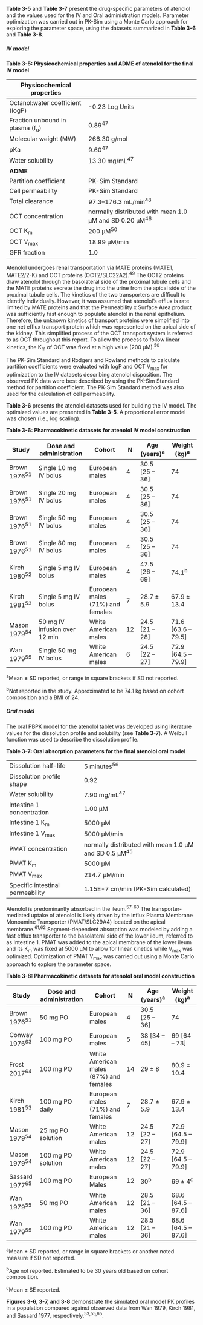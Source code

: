 **Table 3-5** and **Table 3-7** present the drug-specific parameters of atenolol and the values used for the IV and Oral administration models. Parameter optimization was carried out in PK-Sim using a Monte Carlo approach for exploring the parameter space, using the datasets summarized in **Table 3-6** and **Table 3-8**.

##### IV model

**Table 3-5: Physicochemical properties and ADME of atenolol for the final IV model**

| **Physicochemical properties**    |                             |
|--|--|
| Octanol:water coefficient (logP)             | -0.23 Log Units |
| Fraction unbound in plasma (f<sub>u</sub>)   | 0.89<sup>47</sup> |
| Molecular weight (MW)                        | 266.30 g/mol |
| pKa                                          | 9.60<sup>47</sup> |
| Water solubility                             | 13.30 mg/mL<sup>47</sup> |
| **ADME**                                     |                             |
| Partition coefficient                        | PK-Sim Standard |
| Cell permeability                            | PK-Sim Standard |
| Total clearance                              | 97.3–176.3 mL/min<sup>48</sup> |
| OCT concentration                            | normally distributed with mean 1.0 µM and SD 0.20 µM<sup>46</sup> |
| OCT K<sub>m</sub>                            | 200 µM<sup>50</sup> |
| OCT V<sub>max</sub>                          | 18.99 µM/min |
| GFR fraction                                 | 1.0 |


Atenolol undergoes renal transportation via MATE proteins (MATE1, MATE2/2-K) and OCT proteins (OCT2/SLC22A2).<sup>49</sup> The OCT2 proteins draw atenolol through the basolateral side of the proximal tubule cells and the MATE proteins excrete the drug into the urine from the apical side of the proximal tubule cells. The kinetics of the two transporters are difficult to identify individually. However, it was assumed that atenolol’s efflux is rate limited by MATE proteins and that the Permeability x Surface Area product was sufficiently fast enough to populate atenolol in the renal epithelium. Therefore, the unknown kinetics of transport proteins were simplified into one net efflux transport protein which was represented on the apical side of the kidney. This simplified process of the OCT transport system is referred to as OCT throughout this report. To allow the process to follow linear kinetics, the K<sub>m</sub> of OCT was fixed at a high value (200 µM).<sup>50</sup>

The PK-Sim Standard and Rodgers and Rowland methods to calculate partition coefficients were evaluated with logP and OCT V<sub>max</sub> for optimization to the IV datasets describing atenolol disposition. The observed PK data were best described by using the PK-Sim Standard method for partition coefficient. The PK-Sim Standard method was also used for the calculation of cell permeability.

**Table 3-6** presents the atenolol datasets used for building the IV model. The optimized values are presented in **Table 3-5**. A proportional error model was chosen (i.e., log scaling).

**Table 3-6: Pharmacokinetic datasets for atenolol IV model construction**

| **Study**     | **Dose and administration**   | **Cohort**                       | **N** | **Age (years)**<sup>a</sup> | **Weight (kg)**<sup>a</sup>   |
|---------------|-------------------------------|----------------------------------|-------|--------------------|----------------------|
| Brown 1976<sup>51</sup> | Single 10 mg IV bolus         | European males                   | 4     | 30.5 \[25 – 36\]   | 74                   |
| Brown 1976<sup>51</sup> | Single 20 mg IV bolus         | European males                   | 4     | 30.5 \[25 – 36\]   | 74                   |
| Brown 1976<sup>51</sup> | Single 50 mg IV bolus         | European males                   | 4     | 30.5 \[25 – 36\]   | 74                   |
| Brown 1976<sup>51</sup> | Single 80 mg IV bolus         | European males                   | 4     | 30.5 \[25 – 36\]   | 74                   |
| Kirch 1980<sup>52</sup> | Single 5 mg IV bolus          | European males                   | 4     | 47.5 \[26 – 69\]   | 74.1<sup>b</sup>              |
| Kirch 1981<sup>53</sup> | Single 5 mg IV bolus          | European males (71%) and females | 7     | 28.7 ± 5.9         | 67.9 ± 13.4          |
| Mason 1979<sup>54</sup> | 50 mg IV infusion over 12 min | White American males             | 12    | 24.5 \[21 – 28\]   | 71.6 \[63.6 – 79.5\] |
| Wan 1979<sup>55</sup>   | Single 50 mg IV bolus         | White American males             | 6     | 24.5 \[22 – 27\]   | 72.9 \[64.5 – 79.9\] |

<sup>a</sup>Mean ± SD reported, or range in square brackets if SD not reported.

<sup>b</sup>Not reported in the study. Approximated to be 74.1 kg based on cohort composition and a BMI of 24.

##### Oral model

The oral PBPK model for the atenolol tablet was developed using literature values for the dissolution profile and solubility (see **Table 3-7**). A Weibull function was used to describe the dissolution profile.

**Table 3-7: Oral absorption parameters for the final atenolol oral model**

|   |  |
|--|--|
| Dissolution half-life            | 5 minutes<sup>56</sup>             |
| Dissolution profile shape        | 0.92                        |
| Water solubility                 | 7.90 mg/mL<sup>47</sup>      |
| Intestine 1 concentration        | 1.00 µM                     |
| Intestine 1 K<sub>m</sub>        | 5000 µM                     |
| Intestine 1 V<sub>max</sub>      | 5000 µM/min                 |
| PMAT concentration               | normally distributed with mean 1.0 µM and SD 0.5 µM<sup>45</sup>                   |
| PMAT K<sub>m</sub>               | 5000 µM                     |
| PMAT V<sub>max</sub>             | 214.7 µM/min                |
| Specific intestinal permeability | 1.15E-7 cm/min (PK-Sim calculated) |

Atenolol is predominantly absorbed in the ileum.<sup>57-60</sup> The transporter-mediated uptake of atenolol is likely driven by the influx Plasma Membrane Monoamine Transporter (PMAT/SLC29A4) located on the apical membrane.<sup>61,62</sup> Segment-dependent absorption was modeled by adding a fast efflux transporter to the basolateral side of the lower ileum, referred to as Intestine 1. PMAT was added to the apical membrane of the lower ileum and its K<sub>m</sub> was fixed at 5000 µM to allow for linear kinetics while V<sub>max</sub> was optimized. Optimization of PMAT V<sub>max</sub> was carried out using a Monte Carlo approach to explore the parameter space.

**Table 3-8: Pharmacokinetic datasets for atenolol oral model construction**

| **Study**        | **Dose and administration** | **Cohort**                             | **N** | **Age (years)**<sup>a</sup> | **Weight (kg)**<sup>a</sup>   |
|------------------|-----------------------------|----------------------------------------|-------|--------------------|----------------------|
| Brown 1976<sup>51</sup>    | 50 mg PO                    | European males                         | 4     | 30.5 \[25 – 36\]   | 74                   |
| Conway 1976<sup>63</sup>  | 100 mg PO                   | European males                         | 5     | 38 \[34 – 45\]     | 69 \[64 – 73\]       |
| Frost 2017<sup>64</sup>   | 100 mg PO                   | White American males (87%) and females | 14    | 29 ± 8             | 80.9 ± 10.4          |
| Kirch 1981<sup>53</sup>    | 100 mg PO daily             | European males (71%) and females       | 7     | 28.7 ± 5.9         | 67.9 ± 13.4          |
| Mason 1979<sup>54</sup>    | 25 mg PO solution           | White American males                   | 12    | 24.5 \[22 – 27\]   | 72.9 \[64.5 – 79.9\] |
| Mason 1979<sup>54</sup>    | 100 mg PO solution          | White American males                   | 12    | 24.5 \[22 – 27\]   | 72.9 \[64.5 – 79.9\] |
| Sassard 1977<sup>65</sup> | 100 mg PO                   | European Males                         | 12    | 30<sup>b</sup>              | 69 ± 4<sup>c</sup>            |
| Wan 1979<sup>55</sup>      | 50 mg PO                    | White American males                   | 12    | 28.5 \[21 – 36\]   | 68.6 \[64.5 – 87.6\] |
| Wan 1979<sup>55</sup>      | 100 mg PO                   | White American males                   | 12    | 28.5 \[21 – 36\]   | 68.6 \[64.5 – 87.6\] |

<sup>a</sup>Mean ± SD reported, or range in square brackets or another noted measure if SD not reported.

<sup>b</sup>Age not reported. Estimated to be 30 years old based on cohort composition.

<sup>c</sup>Mean ± SE reported.

**Figures 3-6, 3-7, and 3-8** demonstrate the simulated oral model PK profiles in a population compared against observed data from Wan 1979, Kirch 1981, and Sassard 1977, respectively.<sup>53,55,65</sup>.
